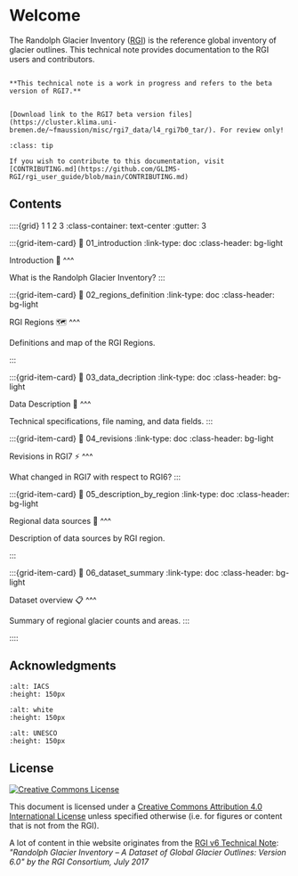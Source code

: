 # Welcome

The Randolph Glacier Inventory ([RGI](https://www.glims.org/RGI)) is the reference global inventory of glacier outlines. This technical note provides documentation to the RGI users and contributors.

```{warning}

**This technical note is a work in progress and refers to the beta version of RGI7.**

```

```{admonition} Data download

[Download link to the RGI7 beta version files](https://cluster.klima.uni-bremen.de/~fmaussion/misc/rgi7_data/l4_rgi7b0_tar/). For review only!
```

```{admonition} Contributing to this documentation
:class: tip

If you wish to contribute to this documentation, visit [CONTRIBUTING.md](https://github.com/GLIMS-RGI/rgi_user_guide/blob/main/CONTRIBUTING.md)

```

## Contents

::::{grid} 1 1 2 3
:class-container: text-center
:gutter: 3

:::{grid-item-card}
:link: 01_introduction
:link-type: doc
:class-header: bg-light

Introduction 🙋
^^^

What is the Randolph Glacier Inventory?
:::

:::{grid-item-card}
:link: 02_regions_definition
:link-type: doc
:class-header: bg-light

RGI Regions 🗺️
^^^

Definitions and map of the RGI Regions.

:::

:::{grid-item-card}
:link: 03_data_decription
:link-type: doc
:class-header: bg-light

Data Description 🧐
^^^

Technical specifications, file naming, and data fields.
:::

:::{grid-item-card}
:link: 04_revisions
:link-type: doc
:class-header: bg-light

Revisions in RGI7 ⚡
^^^

What changed in RGI7 with respect to RGI6?
:::

:::{grid-item-card}
:link: 05_description_by_region
:link-type: doc
:class-header: bg-light

Regional data sources 🔬
^^^

Description of data sources by RGI region.

:::

:::{grid-item-card}
:link: 06_dataset_summary
:link-type: doc
:class-header: bg-light

Dataset overview 📋
^^^

Summary of regional glacier counts and areas.
:::

::::


## Acknowledgments


```{image} img/logos/iugg_iacs.png
:alt: IACS
:height: 150px
```

```{image} img/logos/white.png
:alt: white
:height: 150px
```

```{image} img/logos/unesco.png
:alt: UNESCO
:height: 150px
```


## License

[![Creative Commons License](https://mirrors.creativecommons.org/presskit/buttons/88x31/svg/by.svg)](https://creativecommons.org/licenses/by/4.0)

This document is licensed under a [Creative Commons Attribution 4.0 International License](https://creativecommons.org/licenses/by/4.0/) unless specified otherwise (i.e. for figures or content that is not from the RGI).

A lot of content in thie website originates from the [RGI v6 Technical Note](): *"Randolph Glacier Inventory – A Dataset of Global Glacier Outlines: Version 6.0" by the RGI Consortium, July 2017*
